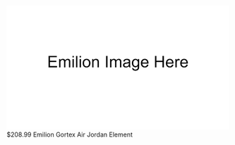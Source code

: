 <img src="Screenshot 2022-07-25 171632.png" alt="Image Description">
$208.99 
Emilion Gortex Air Jordan Element
